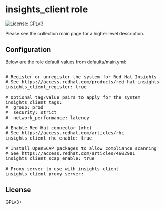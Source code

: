 # insights_client role

[![License: GPLv3](https://img.shields.io/badge/license-GPLv3-brightgreen.svg)](https://www.gnu.org/licenses/gpl-3.0)

Please see the collection main page for a higher level description.

## Configuration

Below are the role default values from defaults/main.yml:

<pre>
---
# Register or unregister the system for Red Hat Insights
# See https://access.redhat.com/products/red-hat-insights
insights_client_register: true

# Optional tag/value pairs to apply for the system
insights_client_tags:
#  group: prod
#  security: strict
#  network_performance: latency

# Enable Red Hat connector (rhc)
# See https://access.redhat.com/articles/rhc
insights_client_rhc_enable: true

# Install OpenSCAP packages to allow compliance scanning
# See https://access.redhat.com/articles/4602981
insights_client_scap_enable: true

# Proxy server to use with insights-client
insights_client_proxy_server:
</pre>

## License

GPLv3+
